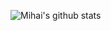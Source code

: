 ![Mihai's github stats](https://github-readme-stats.vercel.app/api?username=mihaigalos&theme=prussian&show_icons=true)
